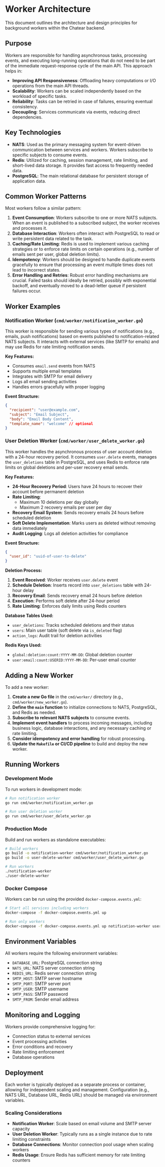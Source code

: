 # Worker Architecture

This document outlines the architecture and design principles for background workers within the Chatear backend.

## Purpose

Workers are responsible for handling asynchronous tasks, processing events, and executing long-running operations that do not need to be part of the immediate request-response cycle of the main API. This approach helps in:

*   **Improving API Responsiveness**: Offloading heavy computations or I/O operations from the main API threads.
*   **Scalability**: Workers can be scaled independently based on the workload of specific tasks.
*   **Reliability**: Tasks can be retried in case of failures, ensuring eventual consistency.
*   **Decoupling**: Services communicate via events, reducing direct dependencies.

## Key Technologies

*   **NATS**: Used as the primary messaging system for event-driven communication between services and workers. Workers subscribe to specific subjects to consume events.
*   **Redis**: Utilized for caching, session management, rate limiting, and short-lived data storage. It provides fast access to frequently needed data.
*   **PostgreSQL**: The main relational database for persistent storage of application data.

## Common Worker Patterns

Most workers follow a similar pattern:

1.  **Event Consumption**: Workers subscribe to one or more NATS subjects. When an event is published to a subscribed subject, the worker receives and processes it.
2.  **Database Interaction**: Workers often interact with PostgreSQL to read or write persistent data related to the task.
3.  **Caching/Rate Limiting**: Redis is used to implement various caching strategies or to enforce rate limits on certain operations (e.g., number of emails sent per user, global deletion limits).
4.  **Idempotency**: Workers should be designed to handle duplicate events gracefully to ensure that processing an event multiple times does not lead to incorrect states.
5.  **Error Handling and Retries**: Robust error handling mechanisms are crucial. Failed tasks should ideally be retried, possibly with exponential backoff, and eventually moved to a dead-letter queue if persistent failures occur.

## Worker Examples

### Notification Worker (`cmd/worker/notification_worker.go`)

This worker is responsible for sending various types of notifications (e.g., emails, push notifications) based on events published to notification-related NATS subjects. It interacts with external services (like SMTP for emails) and may use Redis for rate limiting notification sends.

**Key Features:**
- Consumes `email.send` events from NATS
- Supports multiple email templates
- Integrates with SMTP for email delivery
- Logs all email sending activities
- Handles errors gracefully with proper logging

**Event Structure:**
```json
{
  "recipient": "user@example.com",
  "subject": "Email Subject",
  "body": "Email Body Content",
  "template_name": "welcome" // optional
}
```

### User Deletion Worker (`cmd/worker/user_delete_worker.go`)

This worker handles the asynchronous process of user account deletion with a 24-hour recovery period. It consumes `user.delete` events, manages the `user_deletions` table in PostgreSQL, and uses Redis to enforce rate limits on global deletions and per-user recovery email sends.

**Key Features:**
- **24-Hour Recovery Period**: Users have 24 hours to recover their account before permanent deletion
- **Rate Limiting**: 
  - Maximum 10 deletions per day globally
  - Maximum 2 recovery emails per user per day
- **Recovery Email System**: Sends recovery emails 24 hours before scheduled deletion
- **Soft Delete Implementation**: Marks users as deleted without removing data immediately
- **Audit Logging**: Logs all deletion activities for compliance

**Event Structure:**
```json
{
  "user_id": "uuid-of-user-to-delete"
}
```

**Deletion Process:**
1. **Event Received**: Worker receives `user.delete` event
2. **Schedule Deletion**: Inserts record into `user_deletions` table with 24-hour delay
3. **Recovery Email**: Sends recovery email 24 hours before deletion
4. **Execution**: Performs soft delete after 24-hour period
5. **Rate Limiting**: Enforces daily limits using Redis counters

**Database Tables Used:**
- `user_deletions`: Tracks scheduled deletions and their status
- `users`: Main user table (soft delete via `is_deleted` flag)
- `action_logs`: Audit trail for deletion activities

**Redis Keys Used:**
- `global:deletion:count:YYYY-MM-DD`: Global deletion counter
- `user:email:count:USERID:YYYY-MM-DD`: Per-user email counter

## Adding a New Worker

To add a new worker:

1.  **Create a new Go file** in the `cmd/worker/` directory (e.g., `cmd/worker/new_worker.go`).
2.  **Define the `main` function** to initialize connections to NATS, PostgreSQL, and Redis as needed.
3.  **Subscribe to relevant NATS subjects** to consume events.
4.  **Implement event handlers** to process incoming messages, including business logic, database interactions, and any necessary caching or rate limiting.
5.  **Consider idempotency and error handling** for robust processing.
6.  **Update the `Makefile` or CI/CD pipeline** to build and deploy the new worker.

## Running Workers

### Development Mode

To run workers in development mode:

```bash
# Run notification worker
go run cmd/worker/notification_worker.go

# Run user deletion worker
go run cmd/worker/user_delete_worker.go
```

### Production Mode

Build and run workers as standalone executables:

```bash
# Build workers
go build -o notification-worker cmd/worker/notification_worker.go
go build -o user-delete-worker cmd/worker/user_delete_worker.go

# Run workers
./notification-worker
./user-delete-worker
```

### Docker Compose

Workers can be run using the provided `docker-compose.events.yml`:

```bash
# Start all services including workers
docker-compose -f docker-compose.events.yml up

# Run only workers
docker-compose -f docker-compose.events.yml up notification-worker user-delete-worker
```

## Environment Variables

All workers require the following environment variables:

- `DATABASE_URL`: PostgreSQL connection string
- `NATS_URL`: NATS server connection string
- `REDIS_URL`: Redis server connection string
- `SMTP_HOST`: SMTP server hostname
- `SMTP_PORT`: SMTP server port
- `SMTP_USER`: SMTP username
- `SMTP_PASS`: SMTP password
- `SMTP_FROM`: Sender email address

## Monitoring and Logging

Workers provide comprehensive logging for:
- Connection status to external services
- Event processing activities
- Error conditions and recovery
- Rate limiting enforcement
- Database operations

## Deployment

Each worker is typically deployed as a separate process or container, allowing for independent scaling and management. Configuration (e.g., NATS URL, Database URL, Redis URL) should be managed via environment variables.

### Scaling Considerations

- **Notification Worker**: Scale based on email volume and SMTP server capacity
- **User Deletion Worker**: Typically runs as a single instance due to rate limiting constraints
- **Database Connections**: Monitor connection pool usage when scaling workers
- **Redis Usage**: Ensure Redis has sufficient memory for rate limiting counters
